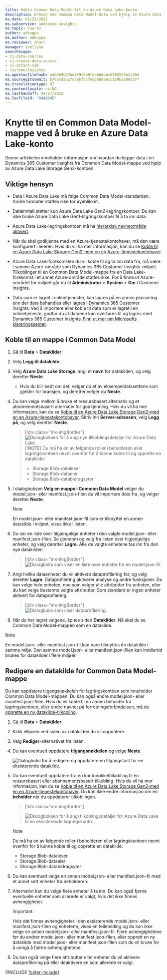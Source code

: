 ```yaml
---
title: Koble Common Data Model-til en Azure Data Lake-konto
description: Arbeid med Common Data Model-data ved hjelp av Azure Data Lake Storage.
ms.date: 01/25/2022
ms.subservice: audience-insights
ms.topic: how-to
author: adkuppa
ms.author: adkuppa
ms.reviewer: mhart
manager: shellyha
searchScope:
- ci-data-sources
- ci-create-data-source
- ci-attach-cdm
- customerInsights
ms.openlocfilehash: eeb6b9d97be5f9c0b9f6cbd6dbc6985559a1cd9d
ms.sourcegitcommit: b7dbcd5627c2ebfbcfe65589991c159ba290d377
ms.translationtype: HT
ms.contentlocale: nb-NO
ms.lasthandoff: 04/27/2022
ms.locfileid: "8646845"
---
```

# <a name="connect-to-a-common-data-model-folder-using-an-azure-data-lake-account"></a>Knytte til en Common Data Model-mappe ved å bruke en Azure Data Lake-konto

Denne artikkelen inneholder informasjon om hvordan du legger data i en Dynamics 365 Customer Insights fra Common Data Model-mappe ved hjelp av Azure Data Lake Storage Gen2-kontoen.

## <a name="important-considerations"></a>Viktige hensyn

- Data i Azure Data Lake må følge Common Data Model-standarden. Andre formater støttes ikke for øyeblikket.

- Datainntak støtter kun Azure Data Lake *Gen2*-lagringskontoer. Du kan ikke bruke Azure Data Lake Gen1-lagringskontoer til å ta inn data.

- Azure Data Lake-lagringskontoen må ha [hierarkisk navneområde aktivert](/azure/storage/blobs/data-lake-storage-namespace).

- Når du skal godkjenne med en Azure-tjenestekontohaver, må den være konfigurert i leieren. Hvis du vil ha mer informasjon, kan du se [Koble til en Azure Data Lake Storage Gen2-med en en Azure-tjenestekontohaver](connect-service-principal.md).

- Azure Data Lake-forekomsten du vil koble til og ta inn data fra, må være i samme Azure-område som Dynamics 365 Customer Insights-miljøet. Tilkoblinger til en Common Data Model-mappe fra en Data Lake-forekomst i et annet Azure-område støttes ikke. For å finne ut Azure-området for miljøet går du til **Administrator** > **System** > **Om** i Customer Insights.

- Data som er lagret i onlinetjenester, kan lagres på en annen plassering enn der data behandles eller lagres i Dynamics 365 Customer Insights. Ved å importere eller koble til data som er lagret i en onlinetjeneste, godtar du at dataene kan overføres til og lagres med Dynamics 365 Customer Insights. [Finn ut mer om Microsofts klareringssenter](https://www.microsoft.com/trust-center).

## <a name="connect-to-a-common-data-model-folder"></a>Koble til en mappe i Common Data Model

1. Gå til **Data** > **Datakilder**.

1. Velg **Legg til datakilde**.

1. Velg **Azure Data Lake Storage**, angi et **navn** for datakilden, og velg deretter **Neste**.

   - Hvis du blir bedt om det, velger du et av eksempeldatasettene som gjelder for bransjen, og deretter velger du **Neste**. 

1. Du kan velge mellom å bruke et ressursbasert alternativ og et abonnementsbasert alternativ for godkjenning. Hvis du vil ha mer informasjon, kan du se [Koble til en Azure Data Lake Storage Gen2-med en en Azure-tjenestekontohaver](connect-service-principal.md). Skriv inn **Server-adressen**, velg **Logg på**, og velg deretter **Neste**.
   > [!div class="mx-imgBorder"]
   > ![Dialogboksen for å angi nye tilkoblingsdetaljer for Azure Data Lake.](media/enter-new-storage-details.png)
   > [!NOTE]
   > Du må ha en av følgende roller i beholderen eller lagringskontoen nevnt ovenfor for å kunne koble til og opprette en datakilde:
   >  - Storage Blob-dataleser
   >  - Storage Blob-dataeier
   >  - Storage Blob-databidragsyter

1. I dialogboksen **Velg en mappe i Common Data Model** velger du model.json- eller manifest.json-filen du vil importere data fra, og velger deretter **Neste**.
   > [!NOTE]
   > En model.json- eller manifest.json-fil som er tilknyttet en annen datakilde i miljøet, vises ikke i listen.

1. Du ser en liste over tilgjengelige enheter i den valgte model.json- eller manifest.json-filen. Se gjennom og velg fra listen over tilgjengelige enheter, og velg deretter **Lagre**. Alle de valgte enhetene tas inn fra den nye datakilden.
   > [!div class="mx-imgBorder"]
   > ![Dialogboks som viser en liste over enheter fra en model.json-fil.](media/review-entities.png)

8. Angi hvilke dataenheter du vil aktivere dataprofilering for, og velg deretter **Lagre**. Dataprofilering aktiverer analyse og andre funksjoner. Du kan velge hele enheten, noe som velger alle attributter fra enheten, eller du kan velge bestemte valgte attributter. Som standard er ingen enheter aktivert for dataprofilering.
   > [!div class="mx-imgBorder"]
   > ![Dialogboks som viser dataprofilering.](media/dataprofiling-entities.png)

9. Når du har lagret valgene, åpnes siden **Datakilder**. Nå skal du se Common Data Model-mappen som en datakilde.

> [!NOTE]
> En model.json- eller manifest.json-fil kan bare tilknyttes én datakilde i samme miljø. Den samme model.json- eller manifest.json-filen kan imidlertid brukes for datakilder i flere miljøer.

## <a name="edit-a-common-data-model-folder-data-source"></a>Redigere en datakilde for Common Data Model-mappe

Du kan oppdatere tilgangsnøkkelen for lagringskontoen som inneholder Common Data Model-mappen. Du kan også endre model.json- eller manifest.json-filen. Hvis du vil koble til en annen beholder fra lagringskontoen, eller endre navnet på forretningsforbindelsen, må du [opprette en ny datakilde-tilkobling](#connect-to-a-common-data-model-folder).

1. Gå til **Data** > **Datakilder**.

2. Klikk ellipsen ved siden av datakilden du vil oppdatere.

3. Velg **Rediger**-alternativet fra listen.

4. Du kan eventuelt oppdatere **tilgangsnøkkelen** og velge **Neste**.

   ![Dialogboks for å redigere og oppdatere en tilgangstast for en eksisterende datakilde.](media/edit-access-key.png)

5. Du kan eventuelt oppdatere fra en kontonøkkeltilkobling til en ressursbasert eller abonnementsbasert tilkobling. Hvis du vil ha mer informasjon, kan du se [Koble til en Azure Data Lake Storage Gen2-med en en Azure-tjenestekontohaver](connect-service-principal.md). Du kan ikke endre informasjon om en **beholder** når du oppdaterer tilkoblingen.
   > [!div class="mx-imgBorder"]

   > ![Dialogboksen for å angi tilkoblingsdetaljer for Azure Data Lake til en eksisterende lagringskonto.](media/enter-existing-storage-details.png)

   > [!NOTE]
   > Du må ha en av følgende roller i beholderen eller lagringskontoen nevnt ovenfor for å kunne koble til og opprette en datakilde:
   >  - Storage Blob-dataleser
   >  - Storage Blob-dataeier
   >  - Storage Blob-databidragsyter


6. Du kan eventuelt velge en annen model.json- eller manifest.json-fil med et annet sett enheter fra beholderen.

7. Alternativt kan du velge flere enheter å ta inn. Du kan også fjerne eventuelle enheter som allerede er valgt, hvis det ikke finnes avhengigheter.

   > [!IMPORTANT]
   > Hvis det finnes avhengigheter i den eksisterende model.json- eller manifest.json-filen og enhetene, vises en feilmelding og du kan ikke velge en annen model.json- eller manifest.json-fil. Fjern avhengighetene før du endrer model.json- eller manifest.json-filen, eller opprett en ny datakilde med model.json- eller manifest.json-filen som du vil bruke for å unngå å fjerne avhengighetene.

8. Du kan også velge flere attributter eller enheter du vil aktivere dataprofilering på eller deaktivere en som allerede er valgt.   


[!INCLUDE [footer-include](includes/footer-banner.md)]
